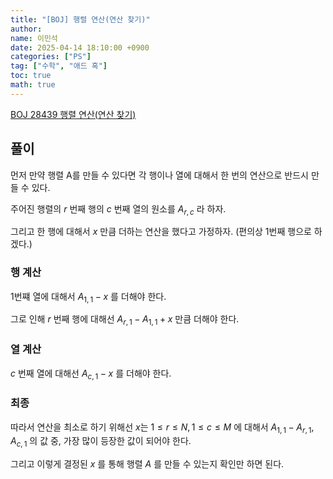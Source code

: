 ```yaml
---
title: "[BOJ] 행렬 연산(연산 찾기)"
author:
name: 이민석
date: 2025-04-14 18:10:00 +0900
categories: ["PS"]
tag: ["수학", "애드 혹"]
toc: true
math: true
---
```


[BOJ 28439 행렬 연산(연산 찾기)](https://www.acmicpc.net/problem/28439)

## 풀이

먼저 만약 행렬 A를 만들 수 있다면 각 행이나 열에 대해서 한 번의 연산으로 반드시 만들 수 있다.

주어진 행렬의 $r$ 번째 행의 $c$ 번째 열의 원소를 $A_{r,c}$ 라 하자.

그리고 한 행에 대해서 $x$ 만큼 더하는 연산을 했다고 가정하자. (편의상 1번째 행으로 하겠다.)

### 행 계산
1번쨰 열에 대해서 $A_{1,1}-x$ 를 더해야 한다.

그로 인해 $r$ 번째 행에 대해선 $A_{r,1}-A_{1,1}+x$ 만큼 더해야 한다.

### 열 계산
$c$ 번째 열에 대해선 $A_{c,1}-x$ 를 더해야 한다.

### 최종
따라서 연산을 최소로 하기 위해선 $x$는 $1 \le r \le N, 1 \le c \le M$ 에 대해서 $A_{1,1}-A_{r,1}, A_{c,1}$ 의 값 중, 가장 많이 등장한 값이 되어야 한다.

그리고 이렇게 결정된 $x$ 를 통해 행렬 $A$ 를 만들 수 있는지 확인만 하면 된다.
